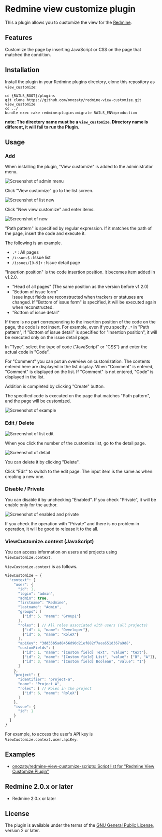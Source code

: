 # Redmine view customize plugin

This a plugin allows you to customize the view for the [Redmine](http://www.redmine.org).

## Features

Customize the page by inserting JavaScript or CSS on the page that matched the condition.

## Installation

Install the plugin in your Redmine plugins directory, clone this repository as `view_customize`:

```
cd {RAILS_ROOT}/plugins
git clone https://github.com/onozaty/redmine-view-customize.git view_customize
cd ../
bundle exec rake redmine:plugins:migrate RAILS_ENV=production
```

**note: The directory name must be a `view_customize`. Directory name is different, it will fail to run the Plugin.**

## Usage

### Add

When installing the plugin, "View customize" is added to the administrator menu.

![Screenshot of admin menu](screenshots/admin.en.png)

Click "View customize" go to the list screen.

![Screenshot of list new](screenshots/list_new.en.png)

Click "New view customize" and enter items.

![Screenshot of new](screenshots/new.en.png)

"Path pattern" is specified by regular expression. If it matches the path of the page, insert the code and execute it.

The following is an example.
* `.*` : All pages
* `/issues$` : Issue list
* `/issues/[0-9]+` : Issue detail page

"Insertion position" is the code insertion position. It becomes item added in v1.2.0.

* "Head of all pages" (The same position as the version before v1.2.0)
* "Bottom of issue form"<br>
Issue input fields are reconstructed when trackers or statuses are changed. If "Bottom of issue form" is specified, it will be executed again when reconstructed.
* "Bottom of issue detail"

If there is no part corresponding to the insertion position of the code on the page, the code is not insert.
For example, even if you specify `.*` in "Path pattern", if "Bottom of issue detail" is specified for "Insertion position", it will be executed only on the issue detail page.

In "Type", select the type of code ("JavaScript" or "CSS") and enter the actual code in "Code".

For "Comment" you can put an overview on customization. The contents entered here are displayed in the list display.
When "Comment" is entered, "Comment" is displayed on the list.
If "Comment" is not entered, "Code" is displayed in the list.

Addition is completed by clicking "Create" button.

The specified code is executed on the page that matches "Path pattern", and the page will be customized.

![Screenshot of example](screenshots/example.en.png)

### Edit / Delete

![Screenshot of list edit](screenshots/list_edit.en.png)

When you click the number of the customize list, go to the detail page.

![Screenshot of detail](screenshots/detail.en.png)

You can delete it by clicking "Delete".

Click "Edit" to switch to the edit page.
The input item is the same as when creating a new one.

### Disable / Private

You can disable it by unchecking "Enabled". If you check "Private", it will be enable only for the author.

![Screenshot of enabled and private](screenshots/enable_private.en.png)

If you check the operation with "Private" and there is no problem in operation, it will be good to release it to the all.

### ViewCustomize.context (JavaScript)

You can access information on users and projects using `ViewCustomize.context`.

`ViewCustomize.context` is as follows.

```javascript
ViewCustomize = {
  "context": {
    "user": {
      "id": 1,
      "login": "admin",
      "admin": true,
      "firstname": "Redmine",
      "lastname": "Admin",
      "groups": [
        {"id": 5, "name": "Group1"}
      ],
      "roles": [ // All roles associated with users (all projects)
        {"id": 4, "name": "Developer"},
        {"id": 6, "name": "RoleX"}
      ],
      "apiKey": "3dd35b5ad8456d90d21ef882f7aea651d367a9d8",
      "customFields": [
        {"id": 1, "name": "[Custom field] Text", "value": "text"},
        {"id": 2, "name": "[Custom field] List", "value": ["B", "A"]},
        {"id": 3, "name": "[Custom field] Boolean", "value": "1"}
      ]
    },
    "project": {
      "identifier": "project-a",
      "name": "Project A",
      "roles": [ // Roles in the project
        {"id": 6, "name": "RoleX"}
      ]
    },
    "issue": {
      "id": 1
    }
  }
}
```

For example, to access the user's API key is `ViewCustomize.context.user.apiKey`.

## Examples

* [onozaty/redmine\-view\-customize\-scripts: Script list for "Redmine View Customize Plugin"](https://github.com/onozaty/redmine-view-customize-scripts)

## Redmine 2.0.x or later

* Redmine 2.0.x or later

## License

The plugin is available under the terms of the [GNU General Public License](http://www.gnu.org/licenses/gpl-2.0.html), version 2 or later.
